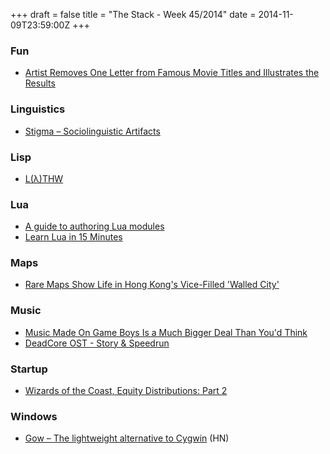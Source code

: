 +++
draft = false
title = "The Stack - Week 45/2014"
date = 2014-11-09T23:59:00Z
+++



### Fun

 - [Artist Removes One Letter from Famous Movie Titles and Illustrates the Results][Artistremovesoneletterfromfamousmovietitlesandillustratestheresultstwistedsifter]

[Artistremovesoneletterfromfamousmovietitlesandillustratestheresultstwistedsifter]: http://twistedsifter.com/2014/11/austin-light-illustrates-movie-titles-with-one-letter-removed/


### Linguistics

 - [Stigma – Sociolinguistic Artifacts][Stigmasociolinguisticartifacts]

[Stigmasociolinguisticartifacts]: http://www.reed.edu/slx-artifacts/tags/Topic/Stigma


### Lisp

 - [L(λ)THW][Lthw]

[Lthw]: http://learnlispthehardway.org/


### Lua

 - [A guide to authoring Lua modules][Kikitoaguidetoauthoringluamodules]
 - [Learn Lua in 15 Minutes][Learnluain15minutes]

[Kikitoaguidetoauthoringluamodules]: http://kiki.to/blog/2014/03/30/a-guide-to-authoring-lua-modules/
[Learnluain15minutes]: http://tylerneylon.com/a/learn-lua/


### Maps

 - [Rare Maps Show Life in Hong Kong's Vice-Filled 'Walled City'][Raremapsshowlifeinhongkongsvicefilledwalledcitycitylab]

[Raremapsshowlifeinhongkongsvicefilledwalledcitycitylab]: http://www.citylab.com/design/2014/11/rare-maps-show-life-in-hong-kongs-vice-filled-walled-city/382415/


### Music

 - [Music Made On Game Boys Is a Much Bigger Deal Than You'd Think][Musicmadeongameboysisamuchbiggerdealthanyoudthinkviceunitedkingdom]
 - [DeadCore OST - Story & Speedrun][Deadcoreoststoryspeedrundeadcoreost]

[Musicmadeongameboysisamuchbiggerdealthanyoudthinkviceunitedkingdom]: http://www.vice.com/en_uk/read/chipzels-complete-history-of-chiptune-939
[Deadcoreoststoryspeedrundeadcoreost]: https://deadcore-ost.bandcamp.com/album/deadcore-ost-story-speedrun


### Startup

 - [Wizards of the Coast, Equity Distributions: Part 2][Blogentry3wizardsofthecoastequitydistributionspart2peteradkisonpresents]

[Blogentry3wizardsofthecoastequitydistributionspart2peteradkisonpresents]: http://www.peteradkison.com/blog-entry-3-wizards-of-the-coast-equity-distributions-part-2/?2


### Windows

 - [Gow – The lightweight alternative to Cygwin][Gowthelightweightalternativetocygwinhackernews] (HN)

[Gowthelightweightalternativetocygwinhackernews]: https://news.ycombinator.com/item?id=8577359